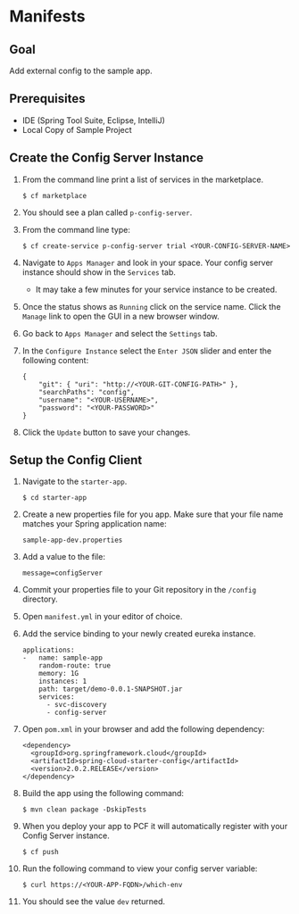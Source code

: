 # Manifests

## Goal
Add external config to the sample app.

## Prerequisites

+ IDE (Spring Tool Suite, Eclipse, IntelliJ)
+ Local Copy of Sample Project

## Create the Config Server Instance

1. From the command line print a list of services in the marketplace.

    `$ cf marketplace`

1. You should see a plan called `p-config-server`.

1. From the command line type:

    `$ cf create-service p-config-server trial <YOUR-CONFIG-SERVER-NAME>`

1. Navigate to `Apps Manager` and look in your space.  Your config server instance should show in the `Services` tab.  

    * It may take a few minutes for your service instance to be created.  

1. Once the status shows as `Running` click on the service name.  Click the `Manage` link to open the GUI in a new browser window.

1. Go back to `Apps Manager` and select the `Settings` tab.

1. In the `Configure Instance` select the `Enter JSON` slider and enter the following content:
    ```
    {
        "git": { "uri": "http://<YOUR-GIT-CONFIG-PATH>" },
        "searchPaths": "config",
        "username": "<YOUR-USERNAME>",
        "password": "<YOUR-PASSWORD>"
    }
    ```

1. Click the `Update` button to save your changes.

## Setup the Config Client

1. Navigate to the `starter-app`.

    `$ cd starter-app`

1. Create a new properties file for you app.  Make sure that your file name matches your Spring application name:

    `sample-app-dev.properties`

1. Add a value to the file:

    `message=configServer`

1. Commit your properties file to your Git repository in the `/config` directory.

1. Open `manifest.yml` in your editor of choice.

1. Add the service binding to your newly created eureka instance.

    ```
    applications:
    -   name: sample-app
        random-route: true
        memory: 1G
        instances: 1
        path: target/demo-0.0.1-SNAPSHOT.jar
        services:
          - svc-discovery
          - config-server
    ```

1. Open `pom.xml` in your browser and add the following dependency:

    ```
    <dependency>
      <groupId>org.springframework.cloud</groupId>
      <artifactId>spring-cloud-starter-config</artifactId>
      <version>2.0.2.RELEASE</version>
	</dependency>
    ```

1. Build the app using the following command:

    `$ mvn clean package -DskipTests`

1. When you deploy your app to PCF it will automatically register with your Config Server instance.

    `$ cf push`

1. Run the following command to view your config server variable:

    `$ curl https://<YOUR-APP-FQDN>/which-env`

1. You should see the value `dev` returned.

